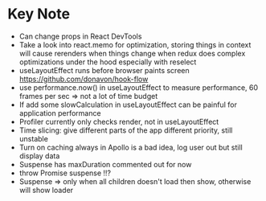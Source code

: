 # Key Note

- Can change props in React DevTools
- Take a look into react.memo for optimization, storing things in context will cause rerenders when things change when redux does complex optimizations under the hood especially with reselect
- useLayoutEffect runs before browser paints screen https://github.com/donavon/hook-flow
- use performance.now() in useLayoutEffect to measure performance, 60 frames per sec => not a lot of time budget
- If add some slowCalculation in useLayoutEffect can be painful for application performance
- Profiler currently only checks render, not in useLayoutEffect
- Time slicing: give different parts of the app different priority, still unstable
- Turn on caching always in Apollo is a bad idea, log user out but still display data
- Suspense has maxDuration commented out for now
- throw Promise suspense !!?
- Suspense => only when all children doesn't load then show, otherwise will show loader